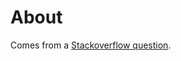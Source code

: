 ﻿# About

Comes from a [Stackoverflow question](https://stackoverflow.com/questions/69597993/delete-a-line-row-from-a-csv-file-based-on-line-number-in-c-sharp).